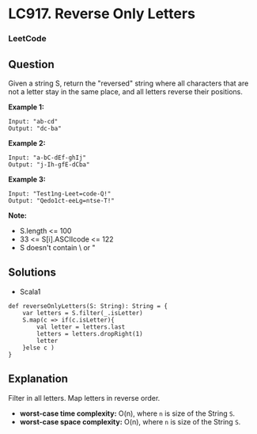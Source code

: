 # LC917. Reverse Only Letters

### LeetCode

## Question

Given a string S, return the "reversed" string where all characters that are not a letter stay in the same place, and all letters reverse their positions.

**Example 1:**
```
Input: "ab-cd"
Output: "dc-ba"
```

**Example 2:**
```
Input: "a-bC-dEf-ghIj"
Output: "j-Ih-gfE-dCba"
```

**Example 3:**
```
Input: "Test1ng-Leet=code-Q!"
Output: "Qedo1ct-eeLg=ntse-T!"
```

**Note:**

* S.length <= 100
* 33 <= S[i].ASCIIcode <= 122 
* S doesn't contain \ or "

## Solutions

* Scala1
```
def reverseOnlyLetters(S: String): String = {
    var letters = S.filter(_.isLetter)
    S.map(c => if(c.isLetter){
        val letter = letters.last
        letters = letters.dropRight(1)
        letter
    }else c )
}
```

## Explanation

Filter in all letters. Map letters in reverse order.

* **worst-case time complexity:** O(n), where `n` is size of the String `S`.
* **worst-case space complexity:** O(n), where `n` is size of the String `S`.
